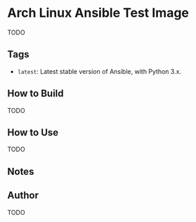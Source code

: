 # Arch Linux Ansible Test Image

TODO

## Tags

  - `latest`: Latest stable version of Ansible, with Python 3.x.

## How to Build

TODO

## How to Use

TODO

## Notes



## Author

TODO

